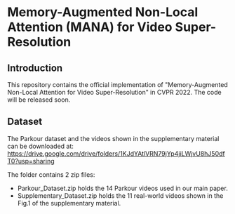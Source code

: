 # Memory-Augmented Non-Local Attention (MANA) for Video Super-Resolution


## Introduction
This repository contains the official implementation of "Memory-Augmented Non-Local Attention for Video Super-Resolution" in CVPR 2022. The code will be released soon.

## Dataset
The Parkour dataset and the videos shown in the supplementary material can be downloaded at:
<https://drive.google.com/drive/folders/1KJdYAtlVRN79jYp4jiLWjvU8hJ50dfT0?usp=sharing>

The folder contains 2 zip files: 
- Parkour_Dataset.zip holds the 14 Parkour videos used in our main paper.
- Supplementary_Dataset.zip holds the 11 real-world videos shown in the Fig.1 of the supplementary material.
